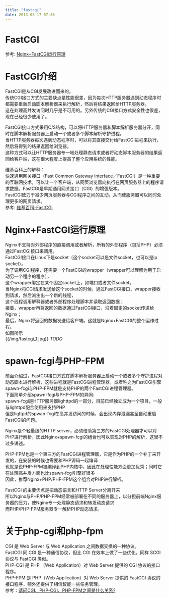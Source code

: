 ```yaml
---
title: "fastcgi"
date: 2013-08-17 07:36
---
```



# FastCGI #

参考: [Nginx+FastCGI运行原理](http://book.51cto.com/art/201202/314840.htm)

# FastCGI介绍 #

FastCGI是从CGI发展改进而来的。  
传统CGI接口方式的主要缺点是性能很差，因为每次HTTP服务器遇到动态程序时都需要重新启动脚本解析器来执行解析，然后将结果返回给HTTP服务器。  
这在处理高并发访问时几乎是不可用的。另外传统的CGI接口方式安全性也很差，现在已经很少使用了。

FastCGI接口方式采用C/S结构，可以将HTTP服务器和脚本解析服务器分开，同时在脚本解析服务器上启动一个或者多个脚本解析守护进程。  
当HTTP服务器每次遇到动态程序时，可以将其直接交付给FastCGI进程来执行，然后将得到的结果返回给浏览器。  
这种方式可以让HTTP服务器专一地处理静态请求或者将动态脚本服务器的结果返回给客户端，这在很大程度上提高了整个应用系统的性能。

维基百科上的解释：  
快速通用网关接口（Fast Common Gateway Interface／FastCGI）是一种重要的互联网技术，可以让一个客户端，从网页浏览器向执行在网页服务器上的程序请求数据。FastCGI是早期通用网关接口（CGI）的增强版本。  
FastCGI致力于减少网页服务器与CGI程序之间的互动，从而使服务器可以同时处理更多的网页请求。  
参考: [维基百科-FastCGI](http://zh.wikipedia.org/wiki/FastCGI)


# Nginx+FastCGI运行原理 #

Nginx不支持对外部程序的直接调用或者解析，所有的外部程序（包括PHP）必须通过FastCGI接口来调用。  
FastCGI接口在Linux下是socket（这个socket可以是文件socket，也可以是ip socket）。  
为了调用CGI程序，还需要一个FastCGI的wrapper（wrapper可以理解为用于启动另一个程序的程序），  
这个wrapper绑定在某个固定socket上，如端口或者文件socket。  
当Nginx将CGI请求发送给这个socket的时候，通过FastCGI接口，wrapper接收到请求，然后派生出一个新的线程，  
这个线程调用解释器或者外部程序处理脚本并读取返回数据；  
接着，wrapper再将返回的数据通过FastCGI接口，沿着固定的socket传递给Nginx；  
最后，Nginx将返回的数据发送给客户端。这就是Nginx+FastCGI的整个运作过程。  
如图所示  
{{/img/fastcgi_1.jpg}}
*TODO*

# spawn-fcgi与PHP-FPM #

前面介绍过，FastCGI接口方式在脚本解析服务器上启动一个或者多个守护进程对动态脚本进行解析，这些进程就是FastCGI进程管理器，或者称之为FastCGI引擎  
spawn-fcgi与PHP-FPM就是支持PHP的两个FastCGI进程管理器。  
下面简单介绍spawn-fcgi与PHP-FPM的异同:  
spawn-fcgi是HTTP服务器lighttpd的一部分，目前已经独立成为一个项目，一般与lighttpd配合使用来支持PHP  
但是ligttpd的spwan-fcgi在高并发访问的时候，会出现内存泄漏甚至自动重启FastCGI的问题。

Nginx是个轻量级的HTTP server，必须借助第三方的FastCGI处理器才可以对PHP进行解析，因此Nginx+spawn-fcgi的组合也可以实现对PHP的解析，这里不过多讲述。

PHP-FPM也是一个第三方的FastCGI进程管理器，它是作为PHP的一个补丁来开发的，在安装的时候也需要和PHP源码一起编译  
也就是说PHP-FPM被编译到PHP内核中，因此在处理性能方面更加优秀；同时它在处理高并发方面也比spawn-fcgi引擎好很多  
因此，推荐Nginx+PHP/PHP-FPM这个组合对PHP进行解析。
 
FastCGI 的主要优点是把动态语言和HTTP Server分离开来  
所以Nginx与PHP/PHP-FPM经常被部署在不同的服务器上，以分担前端Nginx服务器的压力，使Nginx专一处理静态请求和转发动态请求  
而PHP/PHP-FPM服务器专一解析PHP动态请求。

# 关于php-cgi和php-fpm #

CGI 是 Web Server 与 Web Application 之间数据交换的一种协议。  
FastCGI 同 CGI 是一种通信协议，但比  CGI 在效率上做了一些优化，同样 SCGI 协议与 FastCGI 类似。  
PHP-CGI 是 PHP （Web Application）对 Web Server 提供的 CGI 协议的接口程序。  
PHP-FPM 是 PHP（Web Application）对 Web Server 提供的 FastCGI 协议的接口程序，额外还提供了相信智能一些任务管理。  
参考：[请问CGI、PHP-CGI、PHP-FPM之间是什么关系?](https://groups.google.com/forum/?fromgroups=#!topic/shlug/d5hJKyFzI-g)
